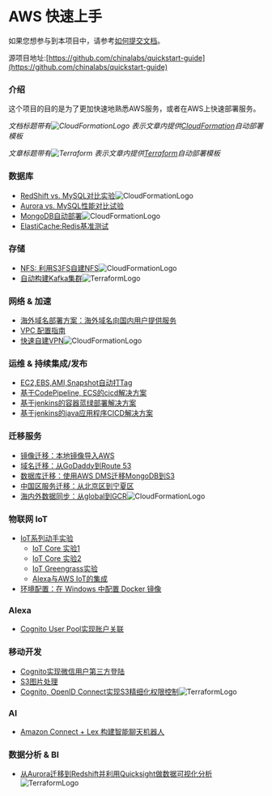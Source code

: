 # AWS 快速上手

如果您想参与到本项目中，请参考[如何提交文档](how_to_contribute.md)。

源项目地址:[https://github.com/chinalabs/quickstart-guide](https://github.com/chinalabs/quickstart-guide)

### 介绍
这个项目的目的是为了更加快速地熟悉AWS服务，或者在AWS上快速部署服务。

*文档标题带有![CloudFormationLogo](https://s3.cn-northwest-1.amazonaws.com.cn/aws-quickstart/assets/cloudformation_logo_30.png)
表示文章内提供[CloudFormation](https://aws.amazon.com/cloudformation/)自动部署模板*

*文章标题带有![Terraform](https://s3.cn-northwest-1.amazonaws.com.cn/aws-quickstart/assets/terraform.png)
表示文章内提供[Terraform](https://www.terraform.io/)自动部署模板*

### 数据库
* [RedShift vs. MySQL对比实验](database/RedShift_MySQL.md)![CloudFormationLogo](https://s3.cn-northwest-1.amazonaws.com.cn/aws-quickstart/assets/cloudformation_logo_30.png)
* [Aurora vs. MySQL性能对比试验](database/Aurora-vs-MySQL.md)
* [MongoDB自动部署](database/MangoDB.md)![CloudFormationLogo](https://s3.cn-northwest-1.amazonaws.com.cn/aws-quickstart/assets/cloudformation_logo_30.png)
* [ElastiCache:Redis基准测试](database/redis_benchmark.md)
  
### 存储
* [NFS: 利用S3FS自建NFS](storage/S3fs.md)![CloudFormationLogo](https://s3.cn-northwest-1.amazonaws.com.cn/aws-quickstart/assets/cloudformation_logo_30.png)
* <a href="https://github.com/lab798/quickstart-kafka" target="_blank">自动构建Kafka集群</a>![TerraformLogo](https://s3.cn-northwest-1.amazonaws.com.cn/aws-quickstart/assets/terraform.png)
  
### 网络 & 加速
* [海外域名部署方案：海外域名向国内用户提供服务](ByPassICP.md)
* [VPC 配置指南](network/vpc_guide.md)
* <a href="https://github.com/iceflow/easyvpn" target="_blank">快速自建VPN</a>![CloudFormationLogo](https://s3.cn-northwest-1.amazonaws.com.cn/aws-quickstart/assets/cloudformation_logo_30.png)
  
### 运维 & 持续集成/发布
* [EC2,EBS,AMI,Snapshot自动打Tag](EC2_Auto_Tag.md)
* [基于CodePipeline, ECS的cicd解决方案](cicd.md)
* [基于jenkins的容器蓝绿部署解决方案](cicd_docker_bule_jenkins.md)
* [基于jenkins的java应用程序CICD解决方案](cicd_jar_jenkins.md)
  
### 迁移服务
* [镜像迁移：本地镜像导入AWS](migration/SMS_vm-import.md)
* [域名迁移：从GoDaddy到Route 53](migration/TransferDomainRoute53.md)
* [数据库迁移：使用AWS DMS迁移MongoDB到S3](migration/dms-mongo-to-s3.md)
* [中国区服务迁移：从北京区到宁夏区](migration/BJStoZHY.md)
* [海内外数据同步：从global到GCR](s3_transmission.md)![CloudFormationLogo](https://s3.cn-northwest-1.amazonaws.com.cn/aws-quickstart/assets/cloudformation_logo_30.png)
  
### 物联网 IoT
* [IoT系列动手实验](IoT/README.md)
  * [IoT Core 实验1](IoT/lab1.IoTCore.1.md)
  * [IoT Core 实验2](IoT/lab2.IoTCore.2.md)
  * [IoT Greengrass实验](IoT/lab3.greengrass.md)
  * [Alexa与AWS IoT的集成](IoT/lab4.Alexa.md)
* [环境配置：在 Windows 中配置 Docker 镜像](DockerGuide.md)
  
### Alexa
* [Cognito User Pool实现账户关联](alexa/account-linking-cognito.md)
  
### 移动开发
* [Cognito实现微信用户第三方登陆](cognito_android.md)
* [S3图片处理](mobile/serverless-image-handler.md)
* <a href="https://github.com/lab798/aws-s3-cognito-lab">Cognito, OpenID Connect实现S3精细化权限控制</a>![TerraformLogo](https://s3.cn-northwest-1.amazonaws.com.cn/aws-quickstart/assets/terraform.png)

### AI 
* [Amazon Connect + Lex 构建智能聊天机器人](AI/amazon-connect-with-lex.md)

### 数据分析 & BI
* [从Aurora迁移到Redshift并利用Quicksight做数据可视化分析](aurora-to-redshift-bi.md)![TerraformLogo](https://s3.cn-northwest-1.amazonaws.com.cn/aws-quickstart/assets/terraform.png)


